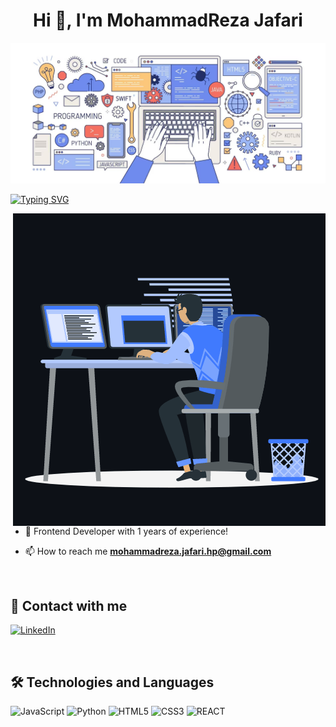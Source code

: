 <h1 align="center">Hi 👾, I'm MohammadReza Jafari</h1>

![Github Banner](https://github.com/mohmeri73/mohmeri73/blob/MohMeri/assets/programming.png)

[![Typing SVG](https://readme-typing-svg.herokuapp.com?color=%230E99D2&center=true&vCenter=true&width=200&height=30&lines=IT+Engineer)](https://git.io/typing-svg)

<p><img align="right" src="https://github.com/mohmeri73/mohmeri73/blob/MohMeri/assets/animation_500_kxa883sd.gif" alt="MohammadReza" /></p>

- 🌱 Frontend Developer with 1 years of experience!

- 📫 How to reach me **mohammadreza.jafari.hp@gmail.com**

<br>

## 📠 Contact with me

<p align="left">
  <a href="https://www.linkedin.com/in/mohmeri/" target="blank">

![LinkedIn](https://img.shields.io/badge/LinkedIn-0077B5?style=for-the-badge&logo=linkedin&logoColor=white)
</a>

</p>

<br>

## 🛠 Technologies and Languages

<p align="left">

![JavaScript](https://img.shields.io/badge/JavaScript-323330?style=for-the-badge&logo=javascript&logoColor=F7DF1E)
![Python](https://img.shields.io/badge/Python-FFD43B?style=for-the-badge&logo=python&logoColor=blue)
![HTML5](https://img.shields.io/badge/HTML5-E34F26?style=for-the-badge&logo=html5&logoColor=white)
![CSS3](https://img.shields.io/badge/CSS3-1572B6?style=for-the-badge&logo=css3&logoColor=white)
![REACT](https://img.shields.io/badge/React-20232A?style=for-the-badge&logo=react&logoColor=61DAFB)

</p>

<br>

